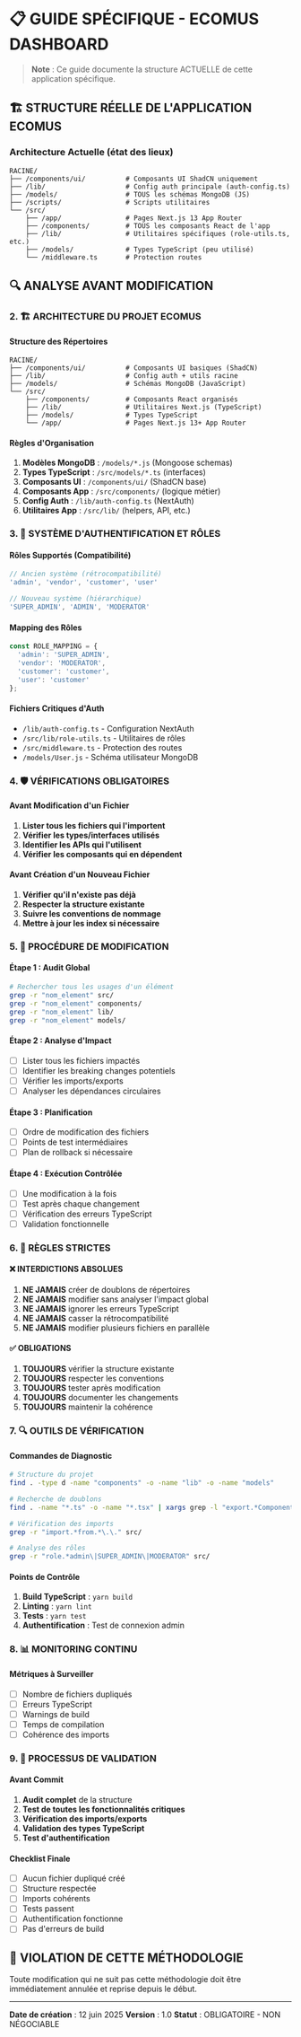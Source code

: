 # 📋 GUIDE SPÉCIFIQUE - ECOMUS DASHBOARD

> **Note** : Ce guide documente la structure ACTUELLE de cette application spécifique.

## 🏗️ STRUCTURE RÉELLE DE L'APPLICATION ECOMUS

### Architecture Actuelle (état des lieux)
```
RACINE/
├── /components/ui/          # Composants UI ShadCN uniquement
├── /lib/                    # Config auth principale (auth-config.ts)
├── /models/                 # TOUS les schémas MongoDB (JS)
├── /scripts/                # Scripts utilitaires
└── /src/
    ├── /app/                # Pages Next.js 13 App Router
    ├── /components/         # TOUS les composants React de l'app
    ├── /lib/                # Utilitaires spécifiques (role-utils.ts, etc.)
    ├── /models/             # Types TypeScript (peu utilisé)
    └── /middleware.ts       # Protection routes
```

## 🔍 ANALYSE AVANT MODIFICATION

### 2. 🏗️ ARCHITECTURE DU PROJET ECOMUS

#### Structure des Répertoires
```
RACINE/
├── /components/ui/          # Composants UI basiques (ShadCN)
├── /lib/                    # Config auth + utils racine
├── /models/                 # Schémas MongoDB (JavaScript)
└── /src/
    ├── /components/         # Composants React organisés
    ├── /lib/                # Utilitaires Next.js (TypeScript)
    ├── /models/             # Types TypeScript
    └── /app/                # Pages Next.js 13+ App Router
```

#### Règles d'Organisation
1. **Modèles MongoDB** : `/models/*.js` (Mongoose schemas)
2. **Types TypeScript** : `/src/models/*.ts` (interfaces)
3. **Composants UI** : `/components/ui/` (ShadCN base)
4. **Composants App** : `/src/components/` (logique métier)
5. **Config Auth** : `/lib/auth-config.ts` (NextAuth)
6. **Utilitaires App** : `/src/lib/` (helpers, API, etc.)

### 3. 🔐 SYSTÈME D'AUTHENTIFICATION ET RÔLES

#### Rôles Supportés (Compatibilité)
```javascript
// Ancien système (rétrocompatibilité)
'admin', 'vendor', 'customer', 'user'

// Nouveau système (hiérarchique)
'SUPER_ADMIN', 'ADMIN', 'MODERATOR'
```

#### Mapping des Rôles
```javascript
const ROLE_MAPPING = {
  'admin': 'SUPER_ADMIN',
  'vendor': 'MODERATOR',
  'customer': 'customer',
  'user': 'customer'
};
```

#### Fichiers Critiques d'Auth
- `/lib/auth-config.ts` - Configuration NextAuth
- `/src/lib/role-utils.ts` - Utilitaires de rôles
- `/src/middleware.ts` - Protection des routes
- `/models/User.js` - Schéma utilisateur MongoDB

### 4. 🛡️ VÉRIFICATIONS OBLIGATOIRES

#### Avant Modification d'un Fichier
1. **Lister tous les fichiers qui l'importent**
2. **Vérifier les types/interfaces utilisés**
3. **Identifier les APIs qui l'utilisent**
4. **Vérifier les composants qui en dépendent**

#### Avant Création d'un Nouveau Fichier
1. **Vérifier qu'il n'existe pas déjà**
2. **Respecter la structure existante**
3. **Suivre les conventions de nommage**
4. **Mettre à jour les index si nécessaire**

### 5. 🔧 PROCÉDURE DE MODIFICATION

#### Étape 1 : Audit Global
```bash
# Rechercher tous les usages d'un élément
grep -r "nom_element" src/
grep -r "nom_element" components/
grep -r "nom_element" lib/
grep -r "nom_element" models/
```

#### Étape 2 : Analyse d'Impact
- [ ] Lister tous les fichiers impactés
- [ ] Identifier les breaking changes potentiels
- [ ] Vérifier les imports/exports
- [ ] Analyser les dépendances circulaires

#### Étape 3 : Planification
- [ ] Ordre de modification des fichiers
- [ ] Points de test intermédiaires
- [ ] Plan de rollback si nécessaire

#### Étape 4 : Exécution Contrôlée
- [ ] Une modification à la fois
- [ ] Test après chaque changement
- [ ] Vérification des erreurs TypeScript
- [ ] Validation fonctionnelle

### 6. 🚨 RÈGLES STRICTES

#### ❌ INTERDICTIONS ABSOLUES
1. **NE JAMAIS** créer de doublons de répertoires
2. **NE JAMAIS** modifier sans analyser l'impact global
3. **NE JAMAIS** ignorer les erreurs TypeScript
4. **NE JAMAIS** casser la rétrocompatibilité
5. **NE JAMAIS** modifier plusieurs fichiers en parallèle

#### ✅ OBLIGATIONS
1. **TOUJOURS** vérifier la structure existante
2. **TOUJOURS** respecter les conventions
3. **TOUJOURS** tester après modification
4. **TOUJOURS** documenter les changements
5. **TOUJOURS** maintenir la cohérence

### 7. 🔍 OUTILS DE VÉRIFICATION

#### Commandes de Diagnostic
```bash
# Structure du projet
find . -type d -name "components" -o -name "lib" -o -name "models"

# Recherche de doublons
find . -name "*.ts" -o -name "*.tsx" | xargs grep -l "export.*Component"

# Vérification des imports
grep -r "import.*from.*\.\." src/

# Analyse des rôles
grep -r "role.*admin\|SUPER_ADMIN\|MODERATOR" src/
```

#### Points de Contrôle
1. **Build TypeScript** : `yarn build`
2. **Linting** : `yarn lint`
3. **Tests** : `yarn test`
4. **Authentification** : Test de connexion admin

### 8. 📊 MONITORING CONTINU

#### Métriques à Surveiller
- [ ] Nombre de fichiers dupliqués
- [ ] Erreurs TypeScript
- [ ] Warnings de build
- [ ] Temps de compilation
- [ ] Cohérence des imports

### 9. 🔄 PROCESSUS DE VALIDATION

#### Avant Commit
1. **Audit complet** de la structure
2. **Test de toutes les fonctionnalités critiques**
3. **Vérification des imports/exports**
4. **Validation des types TypeScript**
5. **Test d'authentification**

#### Checklist Finale
- [ ] Aucun fichier dupliqué créé
- [ ] Structure respectée
- [ ] Imports cohérents
- [ ] Tests passent
- [ ] Authentification fonctionne
- [ ] Pas d'erreurs de build

## 🚨 VIOLATION DE CETTE MÉTHODOLOGIE

Toute modification qui ne suit pas cette méthodologie doit être immédiatement annulée et reprise depuis le début.

---

**Date de création** : 12 juin 2025
**Version** : 1.0
**Statut** : OBLIGATOIRE - NON NÉGOCIABLE
